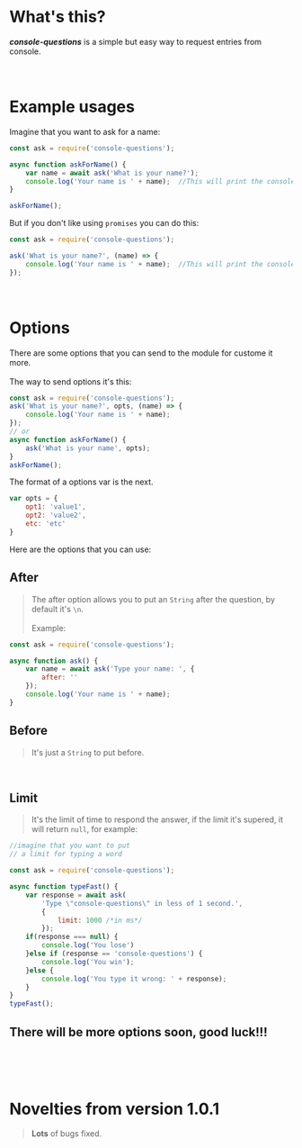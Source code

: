  \
What's this?
===============
***console-questions*** is a simple but easy way to request entries from console.

 \
Example usages
==============

Imagine that you want to ask for a name: 
```javascript
const ask = require('console-questions');

async function askForName() {
    var name = await ask('What is your name?');
    console.log('Your name is ' + name);  //This will print the console input
}

askForName();
```

But if you don't like using `promises` you can do this:

```javascript
const ask = require('console-questions');

ask('What is your name?', (name) => {
    console.log('Your name is ' + name);  //This will print the console input
});
```

 \
Options
=======

There are some options that you can send to the module for custome it more.
 \
 \
The way to send options it's this:
```javascript
const ask = require('console-questions');
ask('What is your name?', opts, (name) => {
    console.log('Your name is ' + name);
});
// or
async function askForName() {
    ask('What is your name', opts);
}
askForName();
```
The format of a options var is the next.
```javascript
var opts = {
    opt1: 'value1',
    opt2: 'value2',
    etc: 'etc'
}
```
Here are the options that you can use:
## After
>The after option allows you to put an `String` after the question, by default it's `\n`.
 \
 \
Example:
```javascript
const ask = require('console-questions');

async function ask() {
    var name = await ask('Type your name: ', {
        after: ''
    });
    console.log('Your name is ' + name);
}
```


## Before
>It's just a `String` to put before.

&nbsp;

## Limit
>It's the limit of time to respond the answer, if the limit it's supered, it will return `null`, for example:

```javascript
//imagine that you want to put
// a limit for typing a word

const ask = require('console-questions');

async function typeFast() {
    var response = await ask(
        'Type \"console-questions\" in less of 1 second.',
        {
            limit: 1000 /*in ms*/
        });
    if(response === null) {
        console.log('You lose')
    }else if (response == 'console-questions') {
        console.log('You win');
    }else {
        console.log('You type it wrong: ' + response);
    }
}
typeFast();
```

## There will be more options soon, good luck!!!

 \
 \
Novelties from version 1.0.1
============================
>**Lots** of bugs fixed.